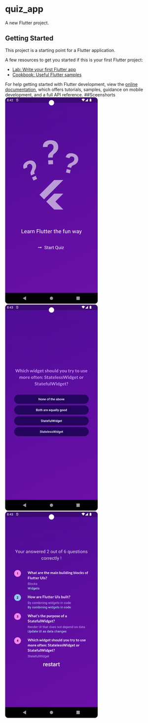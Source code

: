 # quiz_app

A new Flutter project.

## Getting Started

This project is a starting point for a Flutter application.

A few resources to get you started if this is your first Flutter project:

- [Lab: Write your first Flutter app](https://docs.flutter.dev/get-started/codelab)
- [Cookbook: Useful Flutter samples](https://docs.flutter.dev/cookbook)

For help getting started with Flutter development, view the
[online documentation](https://docs.flutter.dev/), which offers tutorials,
samples, guidance on mobile development, and a full API reference.
##Sceenshorts
<img src="https://github.com/DuyNguoiLinh/quiz_app/blob/master/assets/image/main.png?raw=true" alt="main_Screen" width="300"/>
<img src="https://github.com/DuyNguoiLinh/quiz_app/blob/master/assets/image/question.png?raw=true" alt="main_Screen" width="300"/>
<img src="https://github.com/DuyNguoiLinh/quiz_app/blob/master/assets/image/results.png?raw=true" alt="main_Screen" width="300"/>
